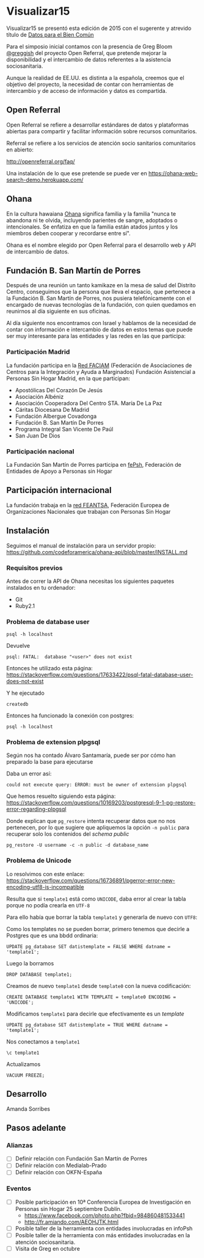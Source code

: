 # Visualizar15 #

Visualizar15 se presentó esta edición de 2015 con el sugerente y atrevido título de [Datos para el Bien Común](http://medialab-prado.es/article/visualizar15convocatoriacolaboradores)

Para el simposio inicial contamos con la presencia de Greg Bloom [@greggish](https://www.twitter.com/greggish) del proyecto Open Referral, que pretende mejorar la disponibilidad y el intercambio de datos referentes a la asistencia sociosanitaria.

Aunque la realidad de EE.UU. es distinta a la española, creemos que el objetivo del proyecto, la necesidad de contar con herramientas de intercambio y de acceso de información y datos es compartida.

## Open Referral ##

Open Referral se refiere a desarrollar estándares de datos y plataformas abiertas para compartir y facilitar información sobre recursos comunitarios.

Referral se refiere a los servicios de atención socio sanitarios comunitarios en abierto:

<http://openreferral.org/faq/>

Una instalación de lo que ese pretende se puede ver en <https://ohana-web-search-demo.herokuapp.com/>

## Ohana ##

En la cultura hawaiana [Ohana](https://es.wikipedia.org/wiki/Ohana) significa familia y la familia "nunca te abandona ni te olvida, incluyendo parientes de sangre, adoptados o intencionales. Se enfatiza en que la familia están atados juntos y los miembros deben cooperar y recordarse entre sí".

Ohana es el nombre elegido por Open Referral para el desarrollo web y API de intercambio de datos.

## Fundación B. San Martín de Porres ##

Después de una reunión un tanto kamikaze en la mesa de salud del Distrito Centro, conseguimos que la persona que lleva el espacio, que pertenece a la Fundación B. San Martín de Porres, nos pusiera telefónicamente con el encargado de nuevas tecnologías de la fundación, con quien quedamos en reunirnos al día siguiente en sus oficinas.

Al día siguiente nos encontramos con Israel y hablamos de la necesidad de contar con información e intercambio de datos en estos temas que puede ser muy interesante para las entidades y las redes en las que participa:

### Participación Madrid ###

La fundación participa en la [Red FACIAM](http://faciam.org/) (Federación de Asociaciones de Centros para la Integración y Ayuda a Marginados) Fundación Asistencial a Personas Sin Hogar Madrid, en la que participan:

-   Apostólicas Del Corazón De Jesús
-   Asociación Albéniz
-   Asociación Cooperadora Del Centro STA. María De La Paz
-   Cáritas Diocesana De Madrid
-   Fundación Albergue Covadonga
-   Fundación B. San Martín De Porres
-   Programa Integral San Vicente De Paúl
-   San Juan De Dios

### Participación nacional ###

La Fundación San Martín de Porres participa en [fePsh](http://www.fepsh.org/es/), Federación de Entidades de Apoyo a Personas sin Hogar

## Participación internacional

La fundación trabaja en la [red FEANTSA](http://www.feantsa.org/?lang=es), Federación Europea de Organizaciones Nacionales que trabajan con Personas Sin Hogar

## Instalación ##

Seguimos el manual de instalación para un servidor propio:
<https://github.com/codeforamerica/ohana-api/blob/master/INSTALL.md>

### Requisitos previos ###

Antes de correr la API de Ohana necesitas los siguientes paquetes instalados en tu ordenador:

-   Git
-   Ruby2.1

### Problema de database user ###

    psql -h localhost

Devuelve

    psql: FATAL:  database "<user>" does not exist

Entonces he utilizado esta página:
<https://stackoverflow.com/questions/17633422/psql-fatal-database-user-does-not-exist>

Y he ejecutado

    createdb

Entonces ha funcionado la conexión con postgres:

    psql -h localhost

### Problema de extension plpgsql ###

Según nos ha contado Álvaro Santamaría, puede ser por cómo han preparado la base para ejecutarse

Daba un error así:

    could not execute query: ERROR: must be owner of extension plpgsql

Que hemos resuelto siguiendo esta página:
<https://stackoverflow.com/questions/10169203/postgresql-9-1-pg-restore-error-regarding-plpgsql>

Donde explican que `pg_restore` intenta recuperar datos que no nos pertenecen, por lo que sugiere que apliquemos la opción `-n public` para recuperar solo los contenidos del *schema public*

    pg_restore -U username -c -n public -d database_name

### Problema de Unicode ###

Lo resolvimos con este enlace:
<https://stackoverflow.com/questions/16736891/pgerror-error-new-encoding-utf8-is-incompatible>

Resulta que si `template1` está como `UNICODE`, daba error al crear la tabla porque no podía crearla en `UTF-8`

Para ello había que borrar la tabla `template1` y generarla de nuevo con `UTF8`:

Como los templates no se pueden borrar, primero tenemos que decirle a Postgres que es una bbdd ordinaria:

	UPDATE pg_database SET datistemplate = FALSE WHERE datname = 'template1';

Luego la borramos

    DROP DATABASE template1;

Creamos de nuevo `template1` desde `template0` con la nueva codificación:

    CREATE DATABASE template1 WITH TEMPLATE = template0 ENCODING = 'UNICODE';

Modificamos `template1` para decirle que efectivamente es un *template*

    UPDATE pg_database SET datistemplate = TRUE WHERE datname = 'template1';

Nos conectamos a `template1`

    \c template1

Actualizamos

    VACUUM FREEZE;

## Desarrollo ##

Amanda Sorribes

## Pasos adelante ##

### Alianzas ###

-   [ ] Definir relación con Fundación San Martín de Porres
-   [ ] Definir relación con Medialab-Prado
-   [ ] Definir relación con OKFN-España

### Eventos ###

-   [ ] Posible participación en 10ª Conferencia Europea de Investigación en Personas sin Hogar 25 septiembre Dublín.
    -   <https://www.facebook.com/photo.php?fbid=984860481533441>
    -   <http://fr.amiando.com/AEOHJTK.html>
-   [ ] Posible taller de la herramienta con entidades involucradas en infoPsh
-   [ ] Posible taller de la herramienta con más entidades involucradas en la atención sociosanitaria.
-   [ ] Visita de Greg en octubre

